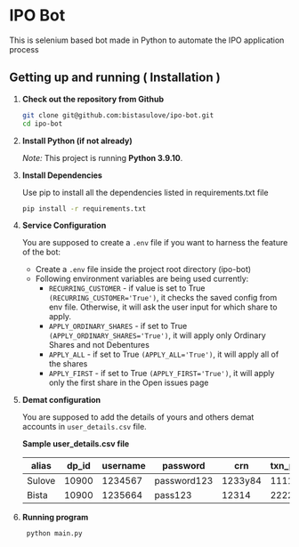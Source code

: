 # IPO Bot

This is selenium based bot made in Python to automate the IPO application process

## Getting up and running ( Installation )

1. **Check out the repository from Github**

   ```sh
   git clone git@github.com:bistasulove/ipo-bot.git
   cd ipo-bot
   ```

2. **Install Python (if not already)**

   _Note:_ This project is running **Python 3.9.10**. 

3. **Install Dependencies**

   Use pip to install all the dependencies listed in requirements.txt file

   ```sh
   pip install -r requirements.txt
   ```

4. **Service Configuration**

    You are supposed to create a `.env` file if you want to harness the feature of the bot:

    - Create a `.env` file inside the project root directory (ipo-bot)
    - Following environment variables are being used currently:
      - `RECURRING_CUSTOMER` - if value is set to True `(RECURRING_CUSTOMER='True')`, it checks the saved config from env file. Otherwise, it will ask the user input for which share to apply.
      - `APPLY_ORDINARY_SHARES` - if set to True `(APPLY_ORDINARY_SHARES='True')`, it will apply only Ordinary Shares and not Debentures
      - `APPLY_ALL` - if set to True `(APPLY_ALL='True')`, it will apply all of the shares
      - `APPLY_FIRST` - if set to True `(APPLY_FIRST='True')`, it will apply only the first share in the Open issues page

5. **Demat configuration**

    You are supposed to add the details of yours and others demat accounts in `user_details.csv` file.
    
    **Sample user_details.csv file**
    
   | alias  | dp_id | username | password    | crn     | txn_pin | apply_unit |
   |--------|-------|----------|-------------|---------|---------|------------|
   | Sulove | 10900 | 1234567  | password123 | 1233y84 | 1111    | 10         |
   | Bista  | 10900 | 1235664  | pass123     | 12314   | 2222    | 20         |

6. **Running program**

    ```sh
     python main.py
     ```
